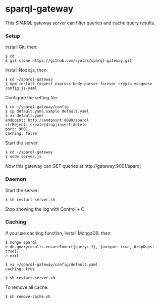 # sparql-gateway

This SPARQL gateway server can filter queries and cache query results.

### Setup

Install Git, then:

    $ cd
    $ git clone https://github.com/ryotas/sparql-gateway.git

Install Node.js, then:

    $ cd ~/sparql-gateway
    $ npm install request express body-parser forever crypto mongoose config js-yaml

Configure the setting file:

    $ cd ~/sparql-gateway/config
    $ cp default.yaml.sample default.yaml
    $ vi default.yaml
    endpoint: http://endpoint:8890/sparql
    strReject: create|drop|insert|delete
    port: 9001
    caching: false

Start the server:

    $ cd ~/sparql-gateway
    $ node server.js

Now this gateway can GET queries at http://gateway:9001/sparql

### Daemon

Start the server:

    $ sh restart-server.sh

Stop showing the log with Control + C

### Caching

If you use caching function, install MongoDB, then:

    $ mongo sparql
    > db.queryresults.ensureIndex({query: 1}, {unique: true, dropDups: true})
    > exit
    
    $ vi ~/sparql-gateway/config/default.yaml
    caching: true

    $ sh restart-server.sh

To remove all cache:

    $ sh remove-cache.sh
